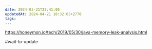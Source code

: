 ```yaml
---
date: 2024-03-31T22:41:00
updatedAt: 2024-04-21 18:32:05+2770
tags: 
---
```

https://honeymon.io/tech/2019/05/30/java-memory-leak-analysis.html

#wait-to-update 